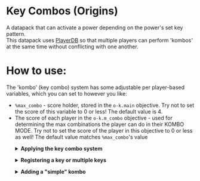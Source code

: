 # Key Combos (Origins)
A datapack that can activate a power depending on the power's set key pattern.
<br>
This datapack uses [PlayerDB](https://github.com/rx-modules/PlayerDB) so that multiple players can perform 'kombos' at the same time without conflicting with one another.
<br/>

# How to use:
The 'kombo' (key combo) system has some adjustable per player-based variables, which you can set to however you like:
<br>

* `%max_combo` - score holder, stored in the `o-k.main` objective. Try not to set the score of this variable to 0 or less! The default value is 4.
* The score of each player in the `o-k.m_combo` objective - used for determining the max combinations the player can do in their KOMBO MODE. Try not to set the score of the player in this objective to 0 or less as well! The default value matches `%max_combo`'s value


<ol>
<details>
<summary><b>Applying the key combo system</b></summary>
We would first need to add the <code>origins-kombo:__internal</code> power into the <code>"powers"</code> list of an origin for the whole key combo system to work. This power is used for checking if the player has reached its max combo, reached its cast timeout limit, etc.
<br>
<br>

The example origin that'll be provided will be named "Wizard", and this is how its <code>"powers"</code> list would look like in order to use the key combo system:
```json
{
    "name": "Wizard",
    "description": "Wizards can activate a certain power depending on a key combo pattern.",
    "icon": {
        "item": "origins:orb_of_origin"
    },
    "powers": [
        "origins-kombo:__internal"
    ]
}
```

</details>
</ol>

<ol>
<details>
<summary><b>Registering a key or multiple keys</b></summary>
In order to perform a kombo, you must first register at least one key into the origin. Registering a key should be as simple as adding a power to your origin. These pre-made powers are used for appending a string in the storage entry of the player added by PlayerDB, resulting in a static pattern.
<br>
<br>

In the example origin, we'll be adding multiple keys: primary, secondary, forward, back, left, right, jump, and sneak. This is how it would look like:

```json
{
    "name": "Wizard",
    "description": "Wizards can activate a certain power depending on a key combo pattern.",
    "icon": {
        "item": "origins:orb_of_origin"
    },
    "powers": [
        "origins-kombo:__internal",
        
        "origins-kombo:key/primary",
        "origins-kombo:key/secondary",
        "origins-kombo:key/forward",
        "origins-kombo:key/back",
        "origins-kombo:key/left",
        "origins-kombo:key/right",
        "origins-kombo:key/jump",
        "origins-kombo:key/sneak"
    ]
}
```

</details>
</ol>

<ol>
<details>
<summary><b>Adding a "simple" kombo</b></summary>
To add a "simple" kombo, we must first get the data of the player in their storage entry added by PlayerDB. 
<br>
<br>

We can do so by running the <code>rx.playerdb:api/get_self</code> function. Afterwards, we would check for the pattern by setting the <code>playerdb.player.data.origins-kombo.check</code> NBT path in the player's storage as the set pattern we wish to use. 
<br>

Using the <code>origins:if_else</code> action, we can run different actions depending on the result. We'll then use the <code>origins:command</code> condition type to modify the said target NBT path, which would store its result which we can then use to compare. 
<br>

We'll be comparing the value to 0 to check if the command is run successfully or not. If the command is ran successfully, we'll be running the <code>origins-kombo:internal/cast_fail</code> function to indicate that the casting for the kombo has failed. If the command is ran unsuccessfully, we'll run the <code>origins-kombo:internal/cast_success</code> function to indicate that the casting for the kombo has succeed, you can also run any kind of action you wish just after running the said function.
<br>
<br>

Here's an example kombo that will run a <code>/tellraw</code> command if one would press the primary ability button 4 times: <br>
(one must press either the primary, or secondary ability buttons beforehand to enable "kombo mode")

```json
{
    "type": "origins:action_over_time",
    "interval": 1,
    "rising_action": {
        "type": "origins:and",
        "actions": [
            {
                "type": "origins:execute_command",
                "command": "function rx.playerdb:api/get_self"
            },
            {
                "type": "origins:if_else",
                "condition": {
                    "type": "origins:command",
                    "command": "data modify storage rx:io playerdb.player.data.origins-kombo.check set value [\"key.origins.primary\", \"key.origins.primary\", \"key.origins.primary\", \"key.origins.primary\"]",
                    "comparison": "==",
                    "compare_to": 0
                },
                "if_action": {
                    "type": "origins:and",
                    "actions": [
                        {
                            "type": "origins:execute_command",
                            "command": "function origins-kombo:internal/cast_success"
                        },
                        {
                            "type": "origins:execute_command",
                            "command": "tellraw @a {\"translate\": \"%s casted \\\"Simple Kombo\\\"!\", \"color\": \"yellow\", \"with\": [{\"selector\": \"@s\"}]}"
                        }
                    ]
                },
                "else_action": {
                    "type": "origins:execute_command",
                    "command": "function origins-kombo:internal/cast_fail"
                }
            }
        ]
    },
    "condition": {
        "type": "origins:command",
        "command": "execute if entity @s[tag = o-k.max_combo_reached]",
        "comparison": "==",
        "compare_to": 1
    }
}
```

We would then reference the example kombo in the example origin's <code>"powers"</code> list, like so:

```json
{
    "name": "Wizard",
    "description": "Wizards can activate a certain power depending on a key combo pattern.",
    "icon": {
        "item": "origins:orb_of_origin"
    },
    "powers": [
        "origins-kombo:__internal",
        
        "origins-kombo:key/primary",
        "origins-kombo:key/secondary",
        "origins-kombo:key/forward",
        "origins-kombo:key/back",
        "origins-kombo:key/left",
        "origins-kombo:key/right",
        "origins-kombo:key/jump",
        "origins-kombo:key/sneak",
        
        "kombo-example:simple_kombo"
    ]
}
```

</details>
</ol>
